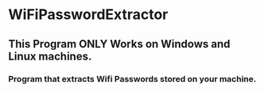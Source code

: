 # WiFiPasswordExtractor
## This Program ONLY Works on Windows and Linux machines.
### Program that extracts Wifi Passwords stored on your machine.
